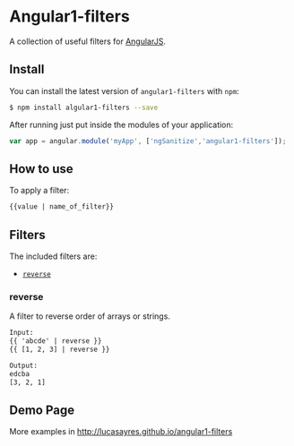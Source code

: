 # Angular1-filters

A collection of useful filters for [AngularJS](http://angularjs.org/).

## Install

You can install the latest version of `angular1-filters` with `npm`:


```bash
$ npm install algular1-filters --save
```

After running just put inside the modules of your application:

```javascript
var app = angular.module('myApp', ['ngSanitize','angular1-filters']);
```

## How to use

To apply a filter:

```html
{{value | name_of_filter}}
```

## Filters

The included filters are:

- [`reverse`](#reverse)

### reverse

A filter to reverse order of arrays or strings.

```html
Input:
{{ 'abcde' | reverse }}
{{ [1, 2, 3] | reverse }}

Output:
edcba
[3, 2, 1]
```

## Demo Page

More examples in http://lucasayres.github.io/angular1-filters

